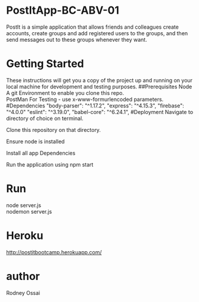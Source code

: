 # PostItApp-BC-ABV-01
PostIt is a simple application that allows friends and colleagues create accounts, create groups and add registered users to the groups, and then send messages out to these groups whenever they want.
# Getting Started
These instructions will get you a copy of the project up and running on your local machine for development and testing purposes. 
##Prerequisites
Node<br>
A git Environment to enable you clone this repo.<br>
PostMan For Testing - use x-www-formurlencoded parameters.<br>
#Dependencies
	"body-parser": "^1.17.2",
    "express": "^4.15.3",
    "firebase": "^4.0.0"
	"eslint": "^3.19.0",
	"babel-core": "^6.24.1",
#Deployment
Navigate to directory of choice on terminal.<br>

Clone this repository on that directory.<br>

Ensure node is installed<br>

Install all app Dependencies<br>

Run the application using npm start<br>
# Run
node server.js<br>
nodemon server.js<br>
# Heroku
http://postitbootcamp.herokuapp.com/<br>
# author
Rodney Ossai
